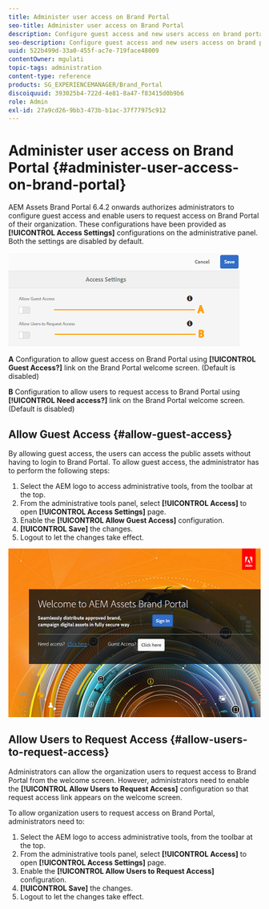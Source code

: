 ```yaml
---
title: Administer user access on Brand Portal
seo-title: Administer user access on Brand Portal
description: Configure guest access and new users access on brand portal.
seo-description: Configure guest access and new users access on brand portal.
uuid: 522b499d-33a0-455f-ac7e-719face48009
contentOwner: mgulati
topic-tags: administration
content-type: reference
products: SG_EXPERIENCEMANAGER/Brand_Portal
discoiquuid: 393025b4-722d-4e81-8a47-f83415d0b9b6
role: Admin
exl-id: 27a9cd26-9bb3-473b-b1ac-37f77975c912
---
```

# Administer user access on Brand Portal {#administer-user-access-on-brand-portal}

AEM Assets Brand Portal 6.4.2 onwards authorizes administrators to configure guest access and enable users to request access on Brand Portal of their organization. These configurations have been provided as **[!UICONTROL Access Settings]** configurations on the administrative panel. Both the settings are disabled by default.

![](assets/access-configs.png)

**A**   Configuration to allow guest access on Brand Portal using **[!UICONTROL Guest Access?]** link on the Brand Portal welcome screen. (Default is disabled)

**B**   Configuration to allow users to request access to Brand Portal using **[!UICONTROL Need access?]** link on the Brand Portal welcome screen. (Default is disabled)

## Allow Guest Access {#allow-guest-access}

By allowing guest access, the users can access the public assets without having to login to Brand Portal. 
To allow guest access, the administrator has to perform the following steps:

1. Select the AEM logo to access administrative tools, from the toolbar at the top.
1. From the administrative tools panel, select **[!UICONTROL Access]** to open **[!UICONTROL Access Settings]** page.
1. Enable the **[!UICONTROL Allow Guest Access]** configuration.
1. **[!UICONTROL Save]** the changes.
1. Logout to let the changes take effect.

![](assets/bp-welcome-screen.png)

## Allow Users to Request Access {#allow-users-to-request-access}

Administrators can allow the organization users to request access to Brand Portal from the welcome screen. However, administrators need to enable the **[!UICONTROL Allow Users to Request Access]** configuration so that request access link appears on the welcome screen.

To allow organization users to request access on Brand Portal, administrators need to:

1. Select the AEM logo to access administrative tools, from the toolbar at the top.
1. From the administrative tools panel, select **[!UICONTROL Access]** to open **[!UICONTROL Access Settings]** page.
1. Enable the **[!UICONTROL Allow Users to Request Access]** configuration.
1. **[!UICONTROL Save]** the changes.
1. Logout to let the changes take effect.
